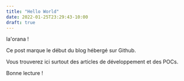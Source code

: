 ```yaml
---
title: "Hello World"
date: 2022-01-25T23:29:43-10:00
draft: true
---
```


Ia'orana !

Ce post marque le début du blog hébergé sur Github.

Vous trouverez ici surtout des articles de développement et des POCs.

Bonne lecture !
